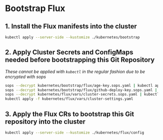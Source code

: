 # Bootstrap Flux

## 1. Install the Flux manifests into the cluster

```sh
kubectl apply --server-side --kustomize ./kubernetes/bootstrap
```

## 2. Apply Cluster Secrets and ConfigMaps needed before bootstrapping this Git Repository

_These cannot be applied with `kubectl` in the regular fashion due to be encrypted with sops_

```sh
sops --decrypt kubernetes/bootstrap/flux/age-key.sops.yaml | kubectl apply -f -
sops --decrypt kubernetes/bootstrap/flux/github-deploy-key.sops.yaml | kubectl apply -f -
sops --decrypt kubernetes/flux/vars/cluster-secrets.sops.yaml | kubectl apply -f -
kubectl apply -f kubernetes/flux/vars/cluster-settings.yaml
```

## 3. Apply the Flux CRs to bootstrap this Git repository into the cluster

```sh
kubectl apply --server-side --kustomize ./kubernetes/flux/config
```
